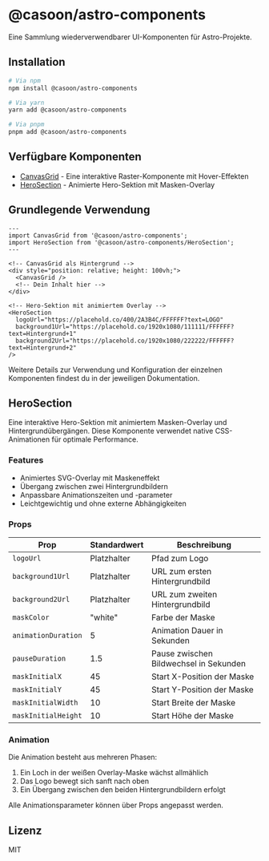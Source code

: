 # @casoon/astro-components

Eine Sammlung wiederverwendbarer UI-Komponenten für Astro-Projekte.

## Installation

```bash
# Via npm
npm install @casoon/astro-components

# Via yarn
yarn add @casoon/astro-components

# Via pnpm
pnpm add @casoon/astro-components
```

## Verfügbare Komponenten

- [CanvasGrid](docs/CanvasGrid.md) - Eine interaktive Raster-Komponente mit Hover-Effekten
- [HeroSection](docs/UI-Komponenten.md) - Animierte Hero-Sektion mit Masken-Overlay

## Grundlegende Verwendung

```astro
---
import CanvasGrid from '@casoon/astro-components';
import HeroSection from '@casoon/astro-components/HeroSection';
---

<!-- CanvasGrid als Hintergrund -->
<div style="position: relative; height: 100vh;">
  <CanvasGrid />
  <!-- Dein Inhalt hier -->
</div>

<!-- Hero-Sektion mit animiertem Overlay -->
<HeroSection 
  logoUrl="https://placehold.co/400/2A3B4C/FFFFFF?text=LOGO"
  background1Url="https://placehold.co/1920x1080/111111/FFFFFF?text=Hintergrund+1"
  background2Url="https://placehold.co/1920x1080/222222/FFFFFF?text=Hintergrund+2"
/>
```

Weitere Details zur Verwendung und Konfiguration der einzelnen Komponenten findest du in der jeweiligen Dokumentation.

## HeroSection

Eine interaktive Hero-Sektion mit animiertem Masken-Overlay und Hintergrundübergängen. Diese Komponente verwendet native CSS-Animationen für optimale Performance.

### Features

- Animiertes SVG-Overlay mit Maskeneffekt
- Übergang zwischen zwei Hintergrundbildern
- Anpassbare Animationszeiten und -parameter
- Leichtgewichtig und ohne externe Abhängigkeiten

### Props

| Prop | Standardwert | Beschreibung |
|------|--------------|--------------|
| `logoUrl` | Platzhalter | Pfad zum Logo |
| `background1Url` | Platzhalter | URL zum ersten Hintergrundbild |
| `background2Url` | Platzhalter | URL zum zweiten Hintergrundbild |
| `maskColor` | "white" | Farbe der Maske |
| `animationDuration` | 5 | Animation Dauer in Sekunden |
| `pauseDuration` | 1.5 | Pause zwischen Bildwechsel in Sekunden |
| `maskInitialX` | 45 | Start X-Position der Maske |
| `maskInitialY` | 45 | Start Y-Position der Maske |
| `maskInitialWidth` | 10 | Start Breite der Maske |
| `maskInitialHeight` | 10 | Start Höhe der Maske |

### Animation

Die Animation besteht aus mehreren Phasen:
1. Ein Loch in der weißen Overlay-Maske wächst allmählich
2. Das Logo bewegt sich sanft nach oben
3. Ein Übergang zwischen den beiden Hintergrundbildern erfolgt

Alle Animationsparameter können über Props angepasst werden.

## Lizenz

MIT 
